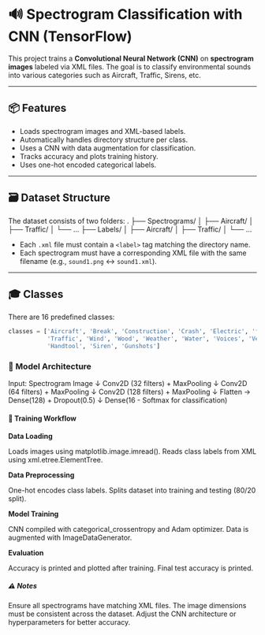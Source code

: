 # 🔊 Spectrogram Classification with CNN (TensorFlow)

This project trains a **Convolutional Neural Network (CNN)** on **spectrogram images** labeled via XML files. The goal is to classify environmental sounds into various categories such as Aircraft, Traffic, Sirens, etc.

---

## 📦 Features

- Loads spectrogram images and XML-based labels.
- Automatically handles directory structure per class.
- Uses a CNN with data augmentation for classification.
- Tracks accuracy and plots training history.
- Uses one-hot encoded categorical labels.

---

## 🗃 Dataset Structure

The dataset consists of two folders:
.
├── Spectrograms/
│ ├── Aircraft/
│ ├── Traffic/
│ └── ...
├── Labels/
│ ├── Aircraft/
│ ├── Traffic/
│ └── ...


- Each `.xml` file must contain a `<label>` tag matching the directory name.
- Each spectrogram must have a corresponding XML file with the same filename (e.g., `sound1.png` ↔ `sound1.xml`).

---

## 🎓 Classes

There are 16 predefined classes:

```python
classes = ['Aircraft', 'Break', 'Construction', 'Crash', 'Electric', 'fire&firework',
           'Traffic', 'Wind', 'Wood', 'Weather', 'Water', 'Voices', 'Vehicles',
           'Handtool', 'Siren', 'Gunshots']
```

### 🚀 Model Architecture

Input: Spectrogram Image
↓
Conv2D (32 filters) + MaxPooling
↓
Conv2D (64 filters) + MaxPooling
↓
Conv2D (128 filters) + MaxPooling
↓
Flatten → Dense(128) + Dropout(0.5)
↓
Dense(16 - Softmax for classification)


#### 🧠 Training Workflow

**Data Loading**

  Loads images using matplotlib.image.imread().
  Reads class labels from XML using xml.etree.ElementTree.

**Data Preprocessing**

  One-hot encodes class labels.
  Splits dataset into training and testing (80/20 split).

**Model Training**

  CNN compiled with categorical_crossentropy and Adam optimizer.
  Data is augmented with ImageDataGenerator.

**Evaluation**

  Accuracy is printed and plotted after training.
  Final test accuracy is printed.

##### ⚠️ Notes

Ensure all spectrograms have matching XML files.
The image dimensions must be consistent across the dataset.
Adjust the CNN architecture or hyperparameters for better accuracy.




